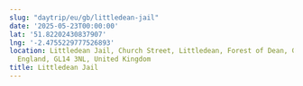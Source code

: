```yaml
---
slug: "daytrip/eu/gb/littledean-jail"
date: '2025-05-23T00:00:00'
lat: '51.82202430837907'
lng: '-2.4755229777526893'
location: Littledean Jail, Church Street, Littledean, Forest of Dean, Gloucestershire,
  England, GL14 3NL, United Kingdom
title: Littledean Jail
---
```



